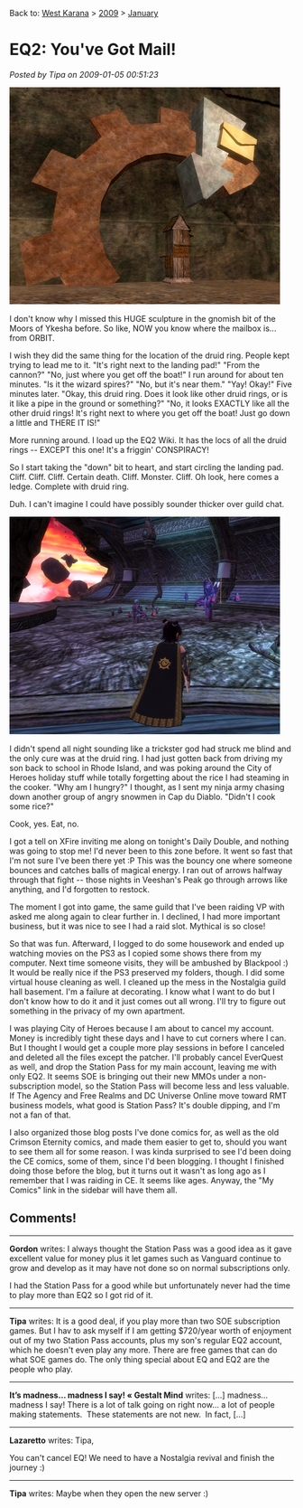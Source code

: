 Back to: [West Karana](/posts/westkarana.md) > [2009](/posts/2009/westkarana.md) > [January](./westkarana.md)
# EQ2: You've Got Mail!

*Posted by Tipa on 2009-01-05 00:51:23*

![](../../../uploads/2009/01/everquest2-2009-01-04-20-15-00-44.jpg "everquest2-2009-01-04-20-15-00-44")

I don't know why I missed this HUGE sculpture in the gnomish bit of the Moors of Ykesha before. So like, NOW you know where the mailbox is... from ORBIT.

I wish they did the same thing for the location of the druid ring. People kept trying to lead me to it. "It's right next to the landing pad!" "From the cannon?" "No, just where you get off the boat!" I run around for about ten minutes. "Is it the wizard spires?" "No, but it's near them." "Yay! Okay!" Five minutes later. "Okay, this druid ring. Does it look like other druid rings, or is it like a pipe in the ground or something?" "No, it looks EXACTLY like all the other druid rings! It's right next to where you get off the boat! Just go down a little and THERE IT IS!"

More running around. I load up the EQ2 Wiki. It has the locs of all the druid rings -- EXCEPT this one! It's a friggin' CONSPIRACY!

So I start taking the "down" bit to heart, and start circling the landing pad. Cliff. Cliff. Cliff. Certain death. Cliff. Monster. Cliff. Oh look, here comes a ledge. Complete with druid ring.

Duh. I can't imagine I could have possibly sounder thicker over guild chat.

![](../../../uploads/2009/01/everquest2-2009-01-04-20-01-16-17.jpg "everquest2-2009-01-04-20-01-16-17")

I didn't spend all night sounding like a trickster god had struck me blind and the only cure was at the druid ring. I had just gotten back from driving my son back to school in Rhode Island, and was poking around the City of Heroes holiday stuff while totally forgetting about the rice I had steaming in the cooker. "Why am I hungry?" I thought, as I sent my ninja army chasing down another group of angry snowmen in Cap du Diablo. "Didn't I cook some rice?"

Cook, yes. Eat, no. 

I got a tell on XFire inviting me along on tonight's Daily Double, and nothing was going to stop me! I'd never been to this zone before. It went so fast that I'm not sure I've been there yet :P This was the bouncy one where someone bounces and catches balls of magical energy. I ran out of arrows halfway through that fight -- those nights in Veeshan's Peak go through arrows like anything, and I'd forgotten to restock.

The moment I got into game, the same guild that I've been raiding VP with asked me along again to clear further in. I declined, I had more important business, but it was nice to see I had a raid slot. Mythical is so close!

So that was fun. Afterward, I logged to do some housework and ended up watching movies on the PS3 as I copied some shows there from my computer. Next time someone visits, they will be ambushed by Blackpool :) It would be really nice if the PS3 preserved my folders, though. I did some virtual house cleaning as well. I cleaned up the mess in the Nostalgia guild hall basement. I'm a failure at decorating. I know what I want to do but I don't know how to do it and it just comes out all wrong. I'll try to figure out something in the privacy of my own apartment.

I was playing City of Heroes because I am about to cancel my account. Money is incredibly tight these days and I have to cut corners where I can. But I thought I would get a couple more play sessions in before I canceled and deleted all the files except the patcher. I'll probably cancel EverQuest as well, and drop the Station Pass for my main account, leaving me with only EQ2. It seems SOE is bringing out their new MMOs under a non-subscription model, so the Station Pass will become less and less valuable. If The Agency and Free Realms and DC Universe Online move toward RMT business models, what good is Station Pass? It's double dipping, and I'm not a fan of that.

I also organized those blog posts I've done comics for, as well as the old Crimson Eternity comics, and made them easier to get to, should you want to see them all for some reason. I was kinda surprised to see I'd been doing the CE comics, some of them, since I'd been blogging. I thought I finished doing those before the blog, but it turns out it wasn't as long ago as I remember that I was raiding in CE. It seems like ages. Anyway, the "My Comics" link in the sidebar will have them all.

## Comments!

---

**Gordon** writes: I always thought the Station Pass was a good idea as it gave excellent value for money plus it let games such as Vanguard continue to grow and develop as it may have not done so on normal subscriptions only.

I had the Station Pass for a good while but unfortunately never had the time to play more than EQ2 so I got rid of it.

---

**Tipa** writes: It is a good deal, if you play more than two SOE subscription games. But I hav to ask myself if I am getting $720/year worth of enjoyment out of my two Station Pass accounts, plus my son's regular EQ2 account, which he doesn't even play any more. There are free games that can do what SOE games do. The only thing special about EQ and EQ2 are the people who play.

---

**It&#8217;s madness&#8230; madness I say! &laquo; Gestalt Mind** writes: [...] madness… madness I say! There is a lot of talk going on right now… a lot of people making statements.  These statements are not new.  In fact, [...]

---

**Lazaretto** writes: Tipa,

You can't cancel EQ! We need to have a Nostalgia revival and finish the journey :)

---

**Tipa** writes: Maybe when they open the new server :)

